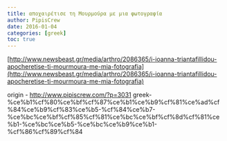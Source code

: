 ```yaml
---
title: αποχαιρέτισε τη Μουρμούρα με μια φωτογραφία
author: PipisCrew
date: 2016-01-04
categories: [greek]
toc: true
---
```


[http://www.newsbeast.gr/media/arthro/2086365/i-ioanna-triantafillidou-apocheretise-ti-mourmoura-me-mia-fotografia](http://www.newsbeast.gr/media/arthro/2086365/i-ioanna-triantafillidou-apocheretise-ti-mourmoura-me-mia-fotografia)

origin - http://www.pipiscrew.com/?p=3031 greek-%ce%b1%cf%80%ce%bf%cf%87%ce%b1%ce%b9%cf%81%ce%ad%cf%84%ce%b9%cf%83%ce%b5-%cf%84%ce%b7-%ce%bc%ce%bf%cf%85%cf%81%ce%bc%ce%bf%cf%8d%cf%81%ce%b1-%ce%bc%ce%b5-%ce%bc%ce%b9%ce%b1-%cf%86%cf%89%cf%84